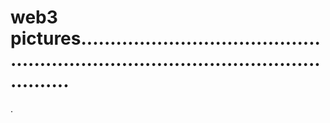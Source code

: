 # web3 pictures........................................................................................................
.
